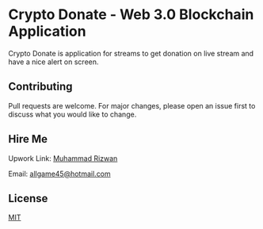 # Crypto Donate - Web 3.0 Blockchain Application

 Crypto Donate is application for streams to get donation on live stream and have a nice alert on screen.

## Contributing
Pull requests are welcome. For major changes, please open an issue first to discuss what you would like to change.

## Hire Me
Upwork Link: [Muhammad Rizwan](https://www.upwork.com/freelancers/~011c9a74c8cdf7c464?s=1110580753069494272)

Email: allgame45@hotmail.com

## License
[MIT](https://choosealicense.com/licenses/mit/)